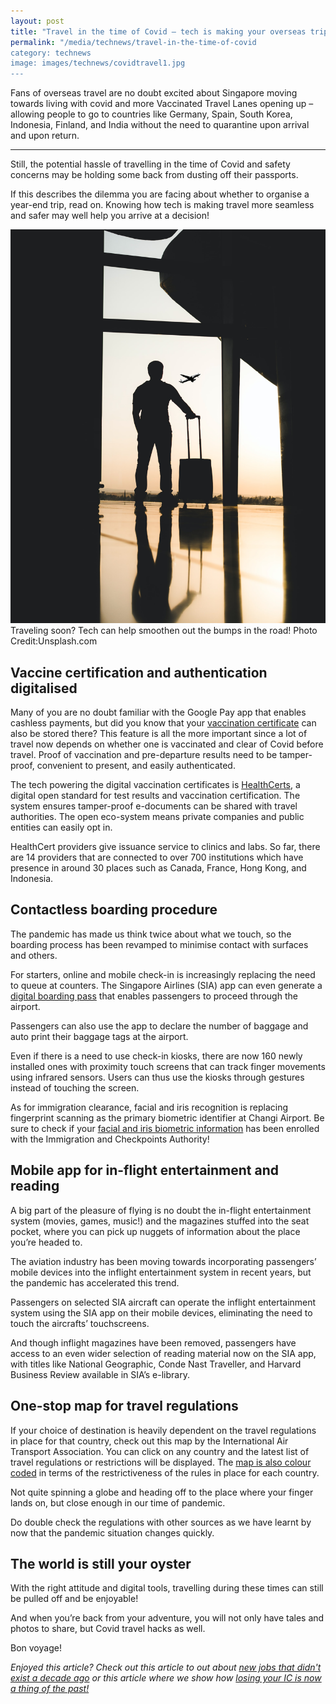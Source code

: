 ```yaml
---
layout: post
title: "Travel in the time of Covid – tech is making your overseas trip less painful than you think"
permalink: "/media/technews/travel-in-the-time-of-covid
category: technews
image: images/technews/covidtravel1.jpg
---
```


Fans of overseas travel are no doubt excited about Singapore moving towards living with covid and more Vaccinated Travel Lanes opening up – allowing people to go to countries like Germany, Spain, South Korea, Indonesia, Finland, and India without the need to quarantine upon arrival and upon return. 
 
---

Still, the potential hassle of travelling in the time of Covid and safety concerns may be holding some back from dusting off their passports. 

If this describes the dilemma you are facing about whether to organise a year-end trip, read on. Knowing how tech is making travel more seamless and safer may well help you arrive at a decision!

![Traveling soon?!](/images/technews/covidtravel1.jpg)
Traveling soon? Tech can help smoothen out the bumps in the road! Photo Credit:Unsplash.com 


## **Vaccine certification and authentication digitalised**

Many of you are no doubt familiar with the Google Pay app that enables cashless payments, but did you know that your [vaccination certificate](https://www.traveldailymedia.com/singaporeans-can-access-vaccination-certificates-in-google-pay-app/) can also be stored there? This feature is all the more important since a lot of travel now depends on whether one is vaccinated and clear of Covid before travel. Proof of vaccination and pre-departure results need to be tamper-proof, convenient to present, and easily authenticated. 

The tech powering the digital vaccination certificates is [HealthCerts](https://www.developer.tech.gov.sg/technologies/digital-solutions-to-address-covid-19/healthcerts), a digital open standard for test results and vaccination certification. The system ensures tamper-proof e-documents can be shared with travel authorities. The open eco-system means private companies and public entities can easily opt in.

HealthCert providers give issuance service to clinics and labs. So far, there are 14 providers that are connected to over 700 institutions which have presence in around 30 places such as Canada, France, Hong Kong, and Indonesia. 
 


## Contactless boarding procedure 

The pandemic has made us think twice about what we touch, so the boarding process has been revamped to minimise contact with surfaces and others. 

For starters, online and mobile check-in is increasingly replacing the need to queue at counters. The Singapore Airlines (SIA) app can even generate a [digital boarding pass](http://www.bbc.com/storyworks/future/imagining-the-future-of-air-travel/contactless-travel-in-the-new-normal) that enables passengers to proceed through the airport. 

Passengers can also use the app to declare the number of baggage and auto print their baggage tags at the airport. 

Even if there is a need to use check-in kiosks, there are now 160 newly installed ones with proximity touch screens that can track finger movements using infrared sensors. Users can thus use the kiosks through gestures instead of touching the screen. 

As for immigration clearance, facial and iris recognition is replacing fingerprint scanning as the primary biometric identifier at Changi Airport. Be sure to check if your [facial and iris biometric information](https://www.straitstimes.com/singapore/transport/covid-19-eye-and-face-scans-part-of-touch-free-travel-at-changi-airport) has been enrolled with the Immigration and Checkpoints Authority!

## Mobile app for in-flight entertainment and reading


A big part of the pleasure of flying is no doubt the in-flight entertainment system (movies, games, music!) and the magazines stuffed into the seat pocket, where you can pick up nuggets of information about the place you’re headed to. 

The aviation industry has been moving towards incorporating passengers’ mobile devices into the inflight entertainment system in recent years, but the pandemic has accelerated this trend. 

Passengers on selected SIA aircraft can operate the inflight entertainment system using the SIA app on their mobile devices, eliminating the need to touch the aircrafts’ touchscreens. 

And though inflight magazines have been removed, passengers have access to an even wider selection of reading material now on the SIA app, with titles like National Geographic, Conde Nast Traveller, and Harvard Business Review available in SIA’s e-library.


## One-stop map for travel regulations 

If your choice of destination is heavily dependent on the travel regulations in place for that country, check out this map by the International Air Transport Association. You can click on any country and the latest list of travel regulations or restrictions will be displayed. The [map is also colour coded](https://www.iatatravelcentre.com/world.php) in terms of the restrictiveness of the rules in place for each country.  

Not quite spinning a globe and heading off to the place where your finger lands on, but close enough in our time of pandemic. 

Do double check the regulations with other sources as we have learnt by now that the pandemic situation changes quickly. 



## The world is still your oyster

With the right attitude and digital tools, travelling during these times can still be pulled off and be enjoyable! 

And when you’re back from your adventure, you will not only have tales and photos to share, but Covid travel hacks as well. 

Bon voyage!




*Enjoyed this article? Check out this article to out about [new jobs that didn't exist a decade ago](https://www.tech.gov.sg/media/technews/here-are-5-jobs-that-didnt-exist-10-years-ago) or this article where we show how [losing your IC is now a thing of the past!](https://www.tech.gov.sg/media/technews/singpass-digital-ic)*



